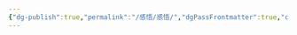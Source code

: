 ```yaml
---
{"dg-publish":true,"permalink":"/感悟/感悟/","dgPassFrontmatter":true,"created":"2024-12-25T16:45:33.713+08:00","updated":"2024-12-25T16:47:21.233+08:00"}
---
```


